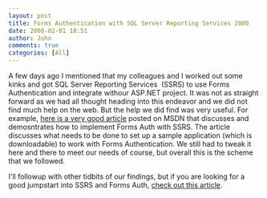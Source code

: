 ```yaml
---
layout: post
title: Forms Authentication with SQL Server Reporting Services 2000
date: 2008-02-01 18:51
author: John
comments: true
categories: [All]
---
```

<P>A few days ago I mentioned that my colleagues and I worked out some kinks and got SQL Server Reporting Services&nbsp; (SSRS) to use Forms Authentication and integrate withour ASP.NET project. It was not as straight forward as we had all thought heading into this endeavor and&nbsp;we did not find much help on the web. But the help we did find was very useful. For example, <A href="http://msdn.microsoft.com/library/?url=/library/en-us/dnsql2k/html/ufairs.asp?frame=true#ufairs_topic3">here is a very good article</A> posted on MSDN that discusses and demosntrates how to implement Forms Auth with SSRS. The article discusses what needs to be done to set up a sample application (which is downloadable) to work with Forms Authentication. We still had to tweak it here and there to meet our needs of course, but overall this is the scheme that we followed.</P> <P>I'll followup with other tidbits of our findings, but if you are looking for a good jumpstart into SSRS and Forms Auth, <A href="http://msdn.microsoft.com/library/?url=/library/en-us/dnsql2k/html/ufairs.asp?frame=true#ufairs_topic3">check out this article</A>.</P> <P>&nbsp;</P>

